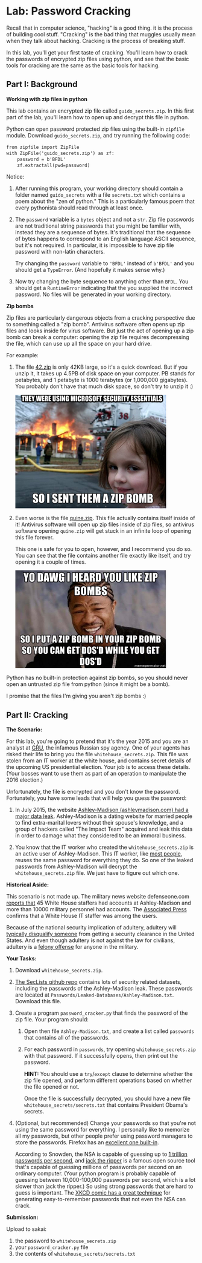 # Lab: Password Cracking

Recall that in computer science,
"hacking" is a good thing.
it is the process of building cool stuff.
"Cracking" is the bad thing that muggles usually mean when they talk about hacking.
Cracking is the process of breaking stuff.

In this lab, you'll get your first taste of cracking.
You'll learn how to crack the passwords of encrypted zip files using python,
and see that the basic tools for cracking are the same as the basic tools for hacking.

## Part I: Background

**Working with zip files in python**

This lab contains an encrypted zip file called `guido_secrets.zip`.
In this first part of the lab,
you'll learn how to open up and decrypt this file in python.

Python can open password protected zip files using the built-in `zipfile` module.
Download `guido_secrets.zip`, and try running the following code:
```
from zipfile import ZipFile
with ZipFile('guido_secrets.zip') as zf:
    password = b'BFDL'
    zf.extractall(pwd=password)
```
Notice:
1. After running this program,
    your working directory should contain a folder named `guido_secrets` with a file `secrets.txt` which contains a poem about the "zen of python."
    This is a particularly famous poem that every pythonista should read through at least once.

1. The `password` variable is a `bytes` object and not a `str`.
   Zip file passwords are not traditional string passwords that you might be familiar with,
   instead they are a sequence of bytes.
   It's traditional that the sequence of bytes happens to correspond to an English language ASCII sequence,
   but it's not required.
   In particular, it is impossible to have zip file password with non-latin characters.

   Try changing the `password` variable to `'BFDL'` instead of `b'BFDL'` and you should get a `TypeError`.
   (And hopefully it makes sense why.)

1. Now try changing the byte sequence to anything other than `BFDL`.
   You should get a `RuntimeError` indicating that the you supplied the incorrect password.
   No files will be generated in your working directory.

**Zip bombs**

Zip files are particularly dangerous objects from a cracking perspective due to something called a "zip bomb".
Antivirus software often opens up zip files and looks inside for virus software.
But just the act of opening up a zip bomb can break a computer:
opening the zip file requires decompressing the file,
which can use up all the space on your hard drive.

For example:

1. The file [42.zip](https://unforgettable.dk/) is only 42KB large,
   so it's a quick download.
   But if you unzip it, it takes up 4.5PB of disk space on your computer.
   PB stands for petabytes, and 1 petabyte is 1000 terabytes (or 1,000,000 gigabytes).
   You probably don't have that much disk space,
   so don't try to unzip it :)

   <img src=zipbomb.jpg width=400px>

1. Even worse is the file [quine.zip](https://wgreenberg.github.io/quine.zip/).
   This file actually contains itself inside of it!
   Antivirus software will open up zip files inside of zip files,
   so antivirus software opening `quine.zip` will get stuck in an infinite loop of opening this file forever.

   This one is safe for you to open, however, and I recommend you do so.
   You can see that the file contains another file exactly like itself,
   and try opening it a couple of times.

   <img src=zipbomb-dawg.jpg width=400px>

Python has no built-in protection against zip bombs,
so you should never open an untrusted zip file from python
(since it might be a bomb).

I promise that the files I'm giving you aren't zip bombs :)
   
## Part II: Cracking

**The Scenario:**

For this lab, you're going to pretend that it's the year 2015 and you are an analyst at [GRU](https://en.wikipedia.org/wiki/GRU),
the infamous Russian spy agency.
One of your agents has risked their life to bring you the file `whitehouse_secrets.zip`.
This file was stolen from an IT worker at the white house,
and contains secret details of the upcoming US presidential election.
Your job is to access these details.
(Your bosses want to use them as part of an operation to manipulate the 2016 election.)

Unfortunately, the file is encrypted and you don't know the password.
Fortunately, you have some leads that will help you guess the password:

1. In July 2015, the website [Ashley-Madison (ashleymadison.com) had a major data leak](https://en.wikipedia.org/wiki/Ashley_Madison_data_breach).
   Ashley-Madison is a dating website for married people to find extra-marital lovers without their spouse's knowledge,
   and a group of hackers called "The Impact Team" acquired and leak this data in order to damage what they considered to be an immoral business.

1. You know that the IT worker who created the `whitehouse_secrets.zip` is an active user of Ashley-Madison.
   This IT worker, like [most people](https://www.infosecurity-magazine.com/blogs/your-employees-reusing-passwords/),
   reuses the same password for everything they do.
   So one of the leaked passwords from Ashley-Madison will decrypt the `whitehouse_secrets.zip` file.
   We just have to figure out which one.

**Historical Aside:**

This scenario is not made up.
The military news website defenseone.com [reports that](https://www.defenseone.com/threats/2015/08/ashley-madison-hack-opm-government-military/119279/) 45 White House staffers had accounts at Ashley-Madison and more than 10000 military personnel had accounts.
The [Associated Press](https://apnews.com/article/1c34b10bff3744f386706480333ef9f5) confirms that a White House IT staffer was among the users.

Because of the national security implication of adultery,
adultery will [typically disqualify someone](https://news.clearancejobs.com/2013/01/15/adultery-and-security-clearances/) from getting a security clearance in the United States.
And even though adultery is not against the law for civilians,
adultery is a [felony offense](https://militarybenefits.info/ucmj-adultery/) for anyone in the military.

**Your Tasks:**

1. Download `whitehouse_secrets.zip`.

1. [The SecLists github repo](https://github.com/danielmiessler/SecLists/) contains lots of security related datasets,
   including the passwords of the Ashley-Madison leak.
    These passwords are located at `Passwords/Leaked-Databases/Ashley-Madison.txt`.
    Download this file.

1. Create a program `password_cracker.py` that finds the password of the zip file.
   Your program should:

    1. Open then file `Ashley-Madison.txt`,
       and create a list called `passwords` that contains all of the passwords.

    1. For each password in `passwords`,
       try opening `whitehouse_secrets.zip` with that password.
       If it successfully opens, then print out the password.

       **HINT:**
       You should use a `try`/`except` clause to determine whether the zip file opened,
       and perform different operations based on whether the file opened or not.

       Once the file is successfully decrypted,
       you should have a new file `whitehouse_secrets/secrets.txt` that contains President Obama's secrets.

1. (Optional, but recommended)
   Change your passwords so that you're not using the same password for everything.
   I personally like to memorize all my passwords,
   but other people prefer using password managers to store the passwords.
   Firefox has an [excellent one built-in](https://www.mozilla.org/en-US/firefox/lockwise/).

   According to Snowden, the NSA is capable of guessing up to [1 trillion passwords per second](https://news.ycombinator.com/item?id=8448894),
   and [jack the ripper](https://www.openwall.com/john/) is a famous open source tool that's capable of guessing millions of passwords per second on an ordinary computer.
   (Your python program is probably capable of guessing between 10,000-100,000 passwords per second, which is a lot slower than jack the ripper.)
   So using strong passwords that are hard to guess is important.
   The [XKCD comic has a great technique](https://www.explainxkcd.com/wiki/index.php/936:_Password_Strength) for generating easy-to-remember passwords that not even the NSA can crack.

**Submission:**

Upload to sakai:
1. the password to `whitehouse_secrets.zip`
1. your `password_cracker.py` file
1. the contents of `whitehouse_secrets/secrets.txt`

